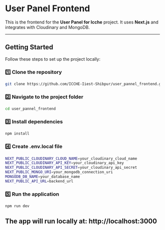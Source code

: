 # User Panel Frontend

This is the frontend for the **User Panel for Icche** project. It uses **Next.js** and integrates with Cloudinary and MongoDB.

---

## Getting Started

Follow these steps to set up the project locally:

### 1️⃣ Clone the repository
```bash
git clone https://github.com/ICCHE-Iiest-Shibpur/user_pannel_frontend.git
```

### 2️⃣ Navigate to the project folder
```bash
cd user_pannel_frontend
```

### 3️⃣ Install dependencies
```bash
npm install
```

### 4️⃣ Create .env.local file
```bash
NEXT_PUBLIC_CLOUDINARY_CLOUD_NAME=your_cloudinary_cloud_name
NEXT_PUBLIC_CLOUDINARY_API_KEY=your_cloudinary_api_key
NEXT_PUBLIC_CLOUDINARY_API_SECRET=your_cloudinary_api_secret
NEXT_PUBLIC_MONGO_URI=your_mongodb_connection_uri
MONGODB_DB_NAME=your_database_name
NEXT_PUBLIC_API_URL=backend_url
```

### 5️⃣ Run the application
```bash
npm run dev
```

## The app will run locally at: http://localhost:3000